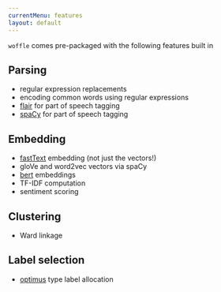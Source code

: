 ```yaml
---
currentMenu: features
layout: default
---
```


`woffle` comes pre-packaged with the following features built in

## Parsing

- regular expression replacements
- encoding common words using regular expressions
- [flair](https://github.com/zalandoresearch/flair) for part of speech tagging
- [spaCy](https://spacy.io) for part of speech tagging


## Embedding

- [fastText](https://github.com/facebookresearch/fasttext) embedding (not just
  the vectors!)
- gloVe and word2vec vectors via spaCy
- [bert](https://github.com/google-research/bert) embeddings
- TF-IDF computation
- sentiment scoring


## Clustering

- Ward linkage


## Label selection

- [optimus](https://github.com/datasciencecampus/optimus) type label allocation
